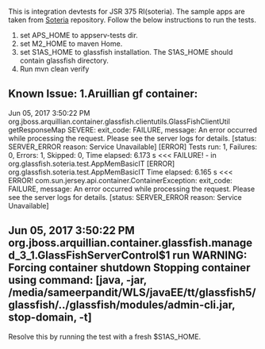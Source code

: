 This is integration devtests for JSR 375 RI(soteria).
The sample apps are taken from [Soteria](https://github.com/javaee-security-spec/soteria) repository.
Follow the below instructions to run the tests.
1. set APS_HOME to appserv-tests dir.
2. set M2_HOME to maven Home.
3. set S1AS_HOME to glassfish installation. The S1AS_HOME should contain glassfish directory.
4. Run mvn clean verify

Known Issue:
1.Aruillian gf container: 
------------
Jun 05, 2017 3:50:22 PM org.jboss.arquillian.container.glassfish.clientutils.GlassFishClientUtil getResponseMap
SEVERE: exit_code: FAILURE, message: An error occurred while processing the request. Please see the server logs for details. [status: SERVER_ERROR reason: Service Unavailable]
[ERROR] Tests run: 1, Failures: 0, Errors: 1, Skipped: 0, Time elapsed: 6.173 s <<< FAILURE! - in org.glassfish.soteria.test.AppMemBasicIT
[ERROR] org.glassfish.soteria.test.AppMemBasicIT  Time elapsed: 6.165 s  <<< ERROR!
com.sun.jersey.api.container.ContainerException: exit_code: FAILURE, message: An error occurred while processing the request. Please see the server logs for details. [status: SERVER_ERROR reason: Service Unavailable]

Jun 05, 2017 3:50:22 PM org.jboss.arquillian.container.glassfish.managed_3_1.GlassFishServerControl$1 run
WARNING: Forcing container shutdown
Stopping container using command: [java, -jar, /media/sameerpandit/WLS/javaEE/tt/glassfish5/glassfish/../glassfish/modules/admin-cli.jar, stop-domain, -t]
------------

Resolve this by running the test with a fresh $S1AS_HOME.
